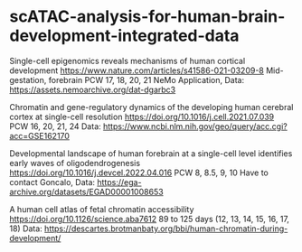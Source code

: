 # scATAC-analysis-for-human-brain-development-integrated-data

Single-cell epigenomics reveals mechanisms of human cortical development
https://www.nature.com/articles/s41586-021-03209-8
Mid-gestation, forebrain
PCW 17, 18, 20, 21
NeMo Application, Data: https://assets.nemoarchive.org/dat-dgarbc3

Chromatin and gene-regulatory dynamics of the developing human cerebral cortex at single-cell resolution
https://doi.org/10.1016/j.cell.2021.07.039
PCW 16, 20, 21, 24
Data: https://www.ncbi.nlm.nih.gov/geo/query/acc.cgi?acc=GSE162170

Developmental landscape of human forebrain at a single-cell level identifies early waves of oligodendrogenesis
https://doi.org/10.1016/j.devcel.2022.04.016
PCW 8, 8.5, 9, 10
Have to contact Goncalo, Data: https://ega-archive.org/datasets/EGAD00001008653

A human cell atlas of fetal chromatin accessibility
https://doi.org/10.1126/science.aba7612
89 to 125 days (12, 13, 14, 15, 16, 17, 18)
Data: https://descartes.brotmanbaty.org/bbi/human-chromatin-during-development/

